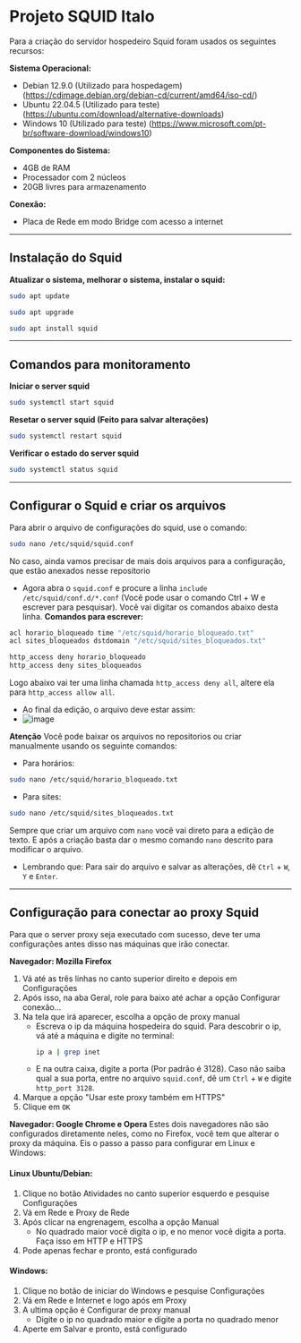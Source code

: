# Projeto SQUID Italo

Para a criação do servidor hospedeiro Squid foram usados os seguintes recursos:

**Sistema Operacional:**
- Debian 12.9.0 (Utilizado para hospedagem)
  (https://cdimage.debian.org/debian-cd/current/amd64/iso-cd/)
- Ubuntu 22.04.5 (Utilizado para teste)
  (https://ubuntu.com/download/alternative-downloads)
- Windows 10 (Utilizado para teste)
  (https://www.microsoft.com/pt-br/software-download/windows10)

**Componentes do Sistema:**
- 4GB de RAM
- Processador com 2 núcleos
- 20GB livres para armazenamento 

**Conexão:**
- Placa de Rede em modo Bridge com acesso a internet

---

## Instalação do Squid

**Atualizar o sistema, melhorar o sistema, instalar o squid:**
```bash
sudo apt update
```
```bash
sudo apt upgrade
```
```bash
sudo apt install squid
```

---

## Comandos para monitoramento

**Iniciar o server squid**
```bash
sudo systemctl start squid
```
**Resetar o server squid (Feito para salvar alterações)**
```bash
sudo systemctl restart squid
```
**Verificar o estado do server squid**
```bash
sudo systemctl status squid
```

---

## Configurar o Squid e criar os arquivos
Para abrir o arquivo de configurações do squid, use o comando:
```bash
sudo nano /etc/squid/squid.conf
```
No caso, ainda vamos precisar de mais dois arquivos para a configuração, que estão anexados nesse repositorio 
- Agora abra o `squid.conf` e procure a linha `include /etc/squid/conf.d/*.conf` (Você pode usar o comando Ctrl + W e escrever para pesquisar). Você vai digitar os comandos abaixo desta linha.
**Comandos para escrever:**
```bash
acl horario_bloqueado time "/etc/squid/horario_bloqueado.txt"
acl sites_bloqueados dstdomain "/etc/squid/sites_bloqueados.txt"

http_access deny horario_bloqueado
http_access deny sites_bloqueados
```
Logo abaixo vai ter uma linha chamada `http_access deny all`, altere ela para `http_access allow all`.
- Ao final da edição, o arquivo deve estar assim:
- ![image](https://github.com/user-attachments/assets/bd01795d-bf3a-4daa-b30c-875ca085dc59)

**Atenção**
Você pode baixar os arquivos no repositorios ou criar manualmente usando os seguinte comandos:
- Para horários:
```bash
sudo nano /etc/squid/horario_bloqueado.txt
```
- Para sites:
```bash
sudo nano /etc/squid/sites_bloqueados.txt
```
Sempre que criar um arquivo com `nano` você vai direto para a edição de texto. E após a criação basta dar o mesmo comando `nano` descrito para modificar o arquivo. 
- Lembrando que: Para sair do arquivo e salvar as alterações, dê `Ctrl` + `W`, `Y` e `Enter`.


---

## Configuração para conectar ao proxy Squid

Para que o server proxy seja executado com sucesso, deve ter uma configurações antes disso nas máquinas que irão conectar.

**Navegador: Mozilla Firefox**
1. Vá até as três linhas no canto superior direito e depois em Configurações
2. Após isso, na aba Geral, role para baixo até achar a opção Configurar conexão...
3. Na tela que irá aparecer, escolha a opção de proxy manual
   - Escreva o ip da máquina hospedeira do squid. Para descobrir o ip, vá até a máquina e digite no terminal:
     ```bash
     ip a | grep inet
     ```
   - E na outra caixa, digite a porta (Por padrão é 3128). Caso não saiba qual a sua porta, entre no arquivo `squid.conf`, dê um `Ctrl` + `W` e digite `http_port 3128`.
4. Marque a opção "Usar este proxy também em HTTPS"
5. Clique em `OK`

**Navegador: Google Chrome e Opera**
Estes dois navegadores não são configurados diretamente neles, como no Firefox, você tem que alterar o proxy da máquina. Eis o passo a passo para configurar em Linux e Windows:
#### Linux Ubuntu/Debian:
1. Clique no botão Atividades no canto superior esquerdo e pesquise Configurações
2. Vá em Rede e Proxy de Rede
3. Após clicar na engrenagem, escolha a opção Manual
   - No quadrado maior você digita o ip, e no menor você digita a porta. Faça isso em HTTP e HTTPS
4. Pode apenas fechar e pronto, está configurado

#### Windows:
1. Clique no botão de iniciar do Windows e pesquise Configurações
2. Vá em Rede e Internet e logo após em Proxy
3. A ultima opção é Configurar de proxy manual
   - Digite o ip no quadrado maior e digite a porta no quadrado menor
4. Aperte em Salvar e pronto, está configurado
